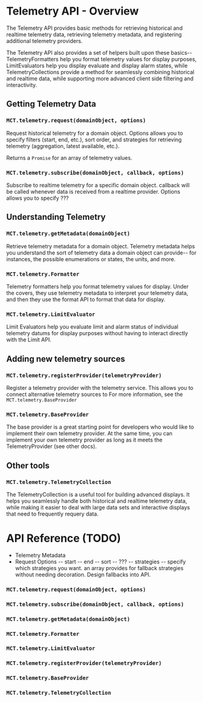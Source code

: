 # Telemetry API - Overview

The Telemetry API provides basic methods for retrieving historical and realtime telemetry data, retrieving telemetry metadata, and registering additional telemetry providers.   

The Telemetry API also provides a set of helpers built upon these basics-- TelemetryFormatters help you format telemetry values for display purposes, LimitEvaluators help you display evaluate and display alarm states, while TelemetryCollections provide a method for seamlessly combining historical and realtime data, while supporting more advanced client side filtering and interactivity.


## Getting Telemetry Data


### `MCT.telemetry.request(domainObject, options)`

Request historical telemetry for a domain object.  Options allows you to specify filters (start, end, etc.), sort order, and strategies for retrieving telemetry (aggregation, latest available, etc.).

Returns a `Promise` for an array of telemetry values.

### `MCT.telemetry.subscribe(domainObject, callback, options)`

Subscribe to realtime telemetry for a specific domain object.  callback will be called whenever data is received from a realtime provider.  Options allows you to specify ???

## Understanding Telemetry

### `MCT.telemetry.getMetadata(domainObject)`

Retrieve telemetry metadata for a domain object.  Telemetry metadata helps you understand the sort of telemetry data a domain object can provide-- for instances, the possible enumerations or states, the units, and more.

### `MCT.telemetry.Formatter`

Telemetry formatters help you format telemetry values for display.  Under the covers, they use telemetry metadata to interpret your telemetry data, and then they use the format API to format that data for display.


### `MCT.telemetry.LimitEvaluator`

Limit Evaluators help you evaluate limit and alarm status of individual telemetry datums for display purposes without having to interact directly with the Limit API.  

## Adding new telemetry sources

### `MCT.telemetry.registerProvider(telemetryProvider)`

Register a telemetry provider with the telemetry service.  This allows you to connect alternative telemetry sources to   For more information, see the `MCT.telemetry.BaseProvider`

### `MCT.telemetry.BaseProvider`

The base provider is a great starting point for developers who would like to implement their own telemetry provider.  At the same time, you can implement your own telemetry provider as long as it meets the TelemetryProvider (see other docs).

## Other tools

### `MCT.telemetry.TelemetryCollection`

The TelemetryCollection is a useful tool for building advanced displays.  It helps you seamlessly handle both historical and realtime telemetry data, while making it easier to deal with large data sets and interactive displays that need to frequently requery data.



# API Reference (TODO)

* Telemetry Metadata
* Request Options
    -- start
    -- end
    -- sort
    -- ???
    -- strategies -- specify which strategies you want.  an array provides for fallback strategies without needing decoration.  Design fallbacks into API.

### `MCT.telemetry.request(domainObject, options)`
### `MCT.telemetry.subscribe(domainObject, callback, options)`
### `MCT.telemetry.getMetadata(domainObject)`
### `MCT.telemetry.Formatter`
### `MCT.telemetry.LimitEvaluator`
### `MCT.telemetry.registerProvider(telemetryProvider)`
### `MCT.telemetry.BaseProvider`
### `MCT.telemetry.TelemetryCollection`
